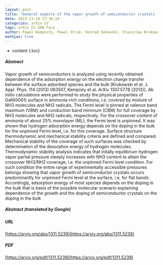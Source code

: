 ```yaml
---
layout: post
title: "General aspects of the vapor growth of semiconductor crystals - a study based on DFT simulations of the NH3/NH2 covered GaN surface in hydrogen ambient"
date: 2013-11-19 17:36:14
categories: arXiv_CV
tags: arXiv_CV GAN Face
author: Pawel Kempisty, Pawel Strak, Konrad Sakowski, Stanislaw Krukowski
mathjax: true
---
```


* content
{:toc}

##### Abstract
Vapor growth of semiconductors is analyzed using recently obtained dependence of the adsorption energy on the electron charge transfer between the surface adsorbed species and the bulk [Krukowski et al. J. Appl. Phys. 114 (2013) 063507, Kempisty et al. ArXiv 1307.5778 (2013)]. Ab initio calculations were performed to study the physical properties of GaN(0001) surface in ammonia-rich conditions, i.e. covered by mixture of NH3 molecules and NH2 radicals. The Fermi level is pinned at valence band maximum (VBM) and conduction band minimum (CBM) for full coverage by NH3 molecules and NH2 radicals, respectively. For the crossover content of ammonia of about 25% monolayer (ML), the Fermi level is unpinned. It was shown that hydrogen adsorption energy depends on the doping in the bulk for the unpinned Fermi level, i.e. for this coverage. Surface structure thermodynamic and mechanical stability criteria are defined and compared. Mechanical stability of the coverage of such surfaces was checked by determination of the desorption energy of hydrogen molecules. Thermodynamic stability analysis indicates that initally equilibrium hydrogen vapor partial pressure steeply increases with NH3 content to attain the crossover NH3/NH2 coverage, i.e. the unpinned Fermi level condition. For such condition the entire range of experimentally accessible pressures belongs showing that vapor growth of semiconductor crystals occurs predominantly for unpinned Fermi level at the surface, i.e. for flat bands. Accordingly, adsorption energy of most species depends on the doping in the bulk that is basis of the possible molecular scenario explaining dependence of the growth and the doping of semiconductor crystals on the doping in the bulk

##### Abstract (translated by Google)


##### URL
[https://arxiv.org/abs/1311.5239](https://arxiv.org/abs/1311.5239)

##### PDF
[https://arxiv.org/pdf/1311.5239](https://arxiv.org/pdf/1311.5239)

